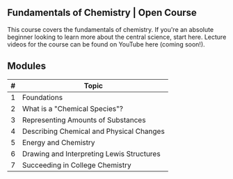 ## Fundamentals of Chemistry | Open Course
This course covers the fundamentals of chemistry. If you're an absolute beginner looking to learn more about the central science, start here. Lecture videos for the course can be found on YouTube here (coming soon!).

## Modules

| # | Topic |
| ------- | -------------- |
| 1 | Foundations |
| 2 | What is a "Chemical Species"? |
| 3 | Representing Amounts of Substances |
| 4 | Describing Chemical and Physical Changes |
| 5 | Energy and Chemistry |
| 6 | Drawing and Interpreting Lewis Structures |
| 7 | Succeeding in College Chemistry |

